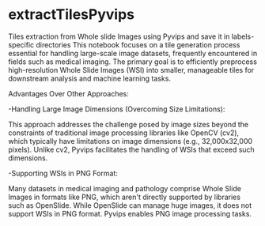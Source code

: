 # extractTilesPyvips
Tiles extraction from Whole slide Images using Pyvips and save it in labels-specific directories
This notebook focuses on a tile generation process essential for handling large-scale image datasets, frequently encountered in fields such as medical imaging. The primary goal is to efficiently preprocess high-resolution Whole Slide Images (WSI) into smaller, manageable tiles for downstream analysis and machine learning tasks.

Advantages Over Other Approaches:

-Handling Large Image Dimensions (Overcoming Size Limitations):

This approach addresses the challenge posed by image sizes beyond the constraints of traditional image processing libraries like OpenCV (cv2), which typically have limitations on image dimensions (e.g., 32,000x32,000 pixels). Unlike cv2, Pyvips facilitates the handling of WSIs that exceed such dimensions.

-Supporting WSIs in PNG Format:

Many datasets in medical imaging and pathology comprise Whole Slide Images in formats like PNG, which aren't directly supported by libraries such as OpenSlide. While OpenSlide can manage huge images, it does not support WSIs in PNG format. Pyvips enables PNG image processing tasks.
